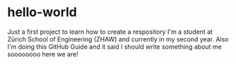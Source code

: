 # hello-world
Just a first project to learn how to create a respository
I'm a student at Zürich School of Engineering (ZHAW) and currently in my second year.
Also I'm doing this GitHub Guide and it said I should write something about me soooooooo here we are!
